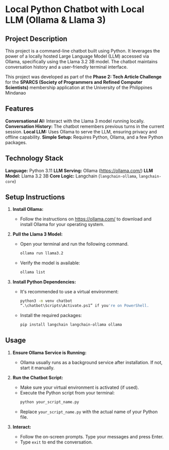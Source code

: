 # Local Python Chatbot with Local LLM (Ollama & Llama 3)

## Project Description

This project is a command-line chatbot built using Python. It leverages the power of a locally hosted Large Language Model (LLM) accessed via Ollama, specifically using the Llama 3.2 3B model. The chatbot maintains conversation history and a user-friendly terminal interface.

This project was developed as part of the **Phase 2: Tech Article Challenge** for the **SPARCS (Society of Programmers and Refined Computer Scientists)** membership application at the University of the Philippines Mindanao

## Features

**Conversational AI:** Interact with the Llama 3 model running locally.
**Conversation History:** The chatbot remembers previous turns in the current session.
**Local LLM:** Uses Ollama to serve the LLM, ensuring privacy and offline capability.
**Simple Setup:** Requires Python, Ollama, and a few Python packages.

## Technology Stack

**Language:** Python 3.11
**LLM Serving:** Ollama (https://ollama.com/)
**LLM Model:** Llama 3.2 3B 
**Core Logic:** Langchain (`langchain-ollama`, `langchain-core`)

## Setup Instructions

1.  **Install Ollama:**
    * Follow the instructions on https://ollama.com/ to download and install Ollama for your operating system.

2.  **Pull the Llama 3 Model:**
    * Open your terminal and run the following command.
        ```bash
        ollama run llama3.2
        ```
    * Verify the model is available:
        ```bash
        ollama list
        ```

3.  **Install Python Dependencies:**
    * It's recommended to use a virtual environment:
        ```bash
        python3 -m venv chatbot
        “.\chatbot\Scripts\Activate.ps1” if you're on PowerShell.
        ```
    * Install the required packages:
        ```bash
        pip install langchain langchain-ollama ollama 
        ```

## Usage

1.  **Ensure Ollama Service is Running:**
    * Ollama usually runs as a background service after installation. If not, start it manually.

2.  **Run the Chatbot Script:**
    * Make sure your virtual environment is activated (if used).
    * Execute the Python script from your terminal:
        ```bash
        python your_script_name.py
        ```
    * Replace `your_script_name.py` with the actual name of your Python file.

3.  **Interact:**
    * Follow the on-screen prompts. Type your messages and press Enter.
    * Type `exit` to end the conversation.